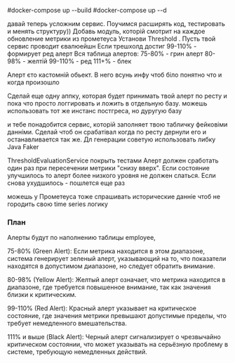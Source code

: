 
#docker-compose up --build
#docker-compose up --d

давай теперь усложним сервис. Поучимся расширять код, тестировать и менять структуру))
Добавь модуль, которій смотрит на каждое обновление метрики из прометеуса
Установи Threshold .
Пусть твой сервис проводит євалюейшн
Если трешхолд достиг 99-110% - формирует ред алерт
Вся таблица алертов:
75-80% - грин алерт
80-98% - желтій
99-110% - ред
111+% - блек

Алерт єто кастомній обьект. В него всунь инфу чтоб біло понятно что и когда произошло


Сделай еще одну аппку, которая будет принимать твой алерт по ресту и пока что просто логгировать и ложить в отдельную базу. можешь использовать тот же инстанс постгреса, но дуругую базу


и тебе понадобится сервис, которій заполняет твою табличку фейковіми данніми. Сделай чтоб он срабатівал когда по ресту дернули его и останавливается так же.
Дл генерации советую использовать либку Java Faker


ThresholdEvaluationService покрыть тестами
Алерт должен сработать один раз при пересечении метрики "снизу вверх". Если состояние улучшилось то алерт более низкого уровня не должен слаться. Если снова ухудшилось - пошлется еще раз

можешь у Прометеуса тоже спрашивать исторические данніе чтоб не городить свою time series логику


### План

Алерты будут по наполнению таблицы employee,

75-80% (Green Alert): Если метрика находится в этом диапазоне, система генерирует зеленый алерт, указывающий на то, что показатели находятся в допустимом диапазоне, но следует обратить внимание.

80-98% (Yellow Alert): Желтый алерт означает, что метрика находится в диапазоне, где требуется повышенное внимание, так как значения близки к критическим.

99-110% (Red Alert): Красный алерт указывает на критическое состояние, где значения метрики превышают допустимые пределы, что требует немедленного вмешательства.

111% и выше (Black Alert): Черный алерт сигнализирует о чрезвычайно критическом состоянии, что может указывать на серьёзную проблему в системе, требующую немедленных действий.
